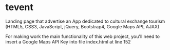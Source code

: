 # tevent
Landing page that advertise an App dedicated to cultural exchange tourism (HTML5, CSS3, JavaScript, jQuery, Bootstrap4, Google Maps API, AJAX)

For making work the main functionality of this web project, you'll need to insert a Google Maps API Key into file index.html at line 152
